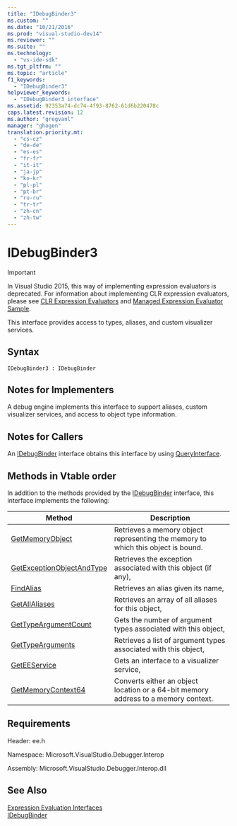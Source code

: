 ```yaml
---
title: "IDebugBinder3"
ms.custom: ""
ms.date: "10/21/2016"
ms.prod: "visual-studio-dev14"
ms.reviewer: ""
ms.suite: ""
ms.technology: 
  - "vs-ide-sdk"
ms.tgt_pltfrm: ""
ms.topic: "article"
f1_keywords: 
  - "IDebugBinder3"
helpviewer_keywords: 
  - "IDebugBinder3 interface"
ms.assetid: 92353a74-dc74-4f93-8762-61d6b220478c
caps.latest.revision: 12
ms.author: "gregvanl"
manager: "ghogen"
translation.priority.mt: 
  - "cs-cz"
  - "de-de"
  - "es-es"
  - "fr-fr"
  - "it-it"
  - "ja-jp"
  - "ko-kr"
  - "pl-pl"
  - "pt-br"
  - "ru-ru"
  - "tr-tr"
  - "zh-cn"
  - "zh-tw"
---
```

# IDebugBinder3
> [!IMPORTANT]
>  In Visual Studio 2015, this way of implementing expression evaluators is deprecated. For information about implementing CLR expression evaluators, please see [CLR Expression Evaluators](https://github.com/Microsoft/ConcordExtensibilitySamples/wiki/CLR-Expression-Evaluators) and [Managed Expression Evaluator Sample](https://github.com/Microsoft/ConcordExtensibilitySamples/wiki/Managed-Expression-Evaluator-Sample).  
  
 This interface provides access to types, aliases, and custom visualizer services.  
  
## Syntax  
  
```  
IDebugBinder3 : IDebugBinder  
```  
  
## Notes for Implementers  
 A debug engine implements this interface to support aliases, custom visualizer services, and access to object type information.  
  
## Notes for Callers  
 An [IDebugBinder](../extensibility-debugger-reference/idebugbinder.md) interface obtains this interface by using [QueryInterface](../Topic/QueryInterface.md).  
  
## Methods in Vtable order  
 In addition to the methods provided by the [IDebugBinder](../extensibility-debugger-reference/idebugbinder.md) interface, this interface implements the following:  
  
|Method|Description|  
|------------|-----------------|  
|[GetMemoryObject](../extensibility-debugger-reference/idebugbinder3--getmemoryobject.md)|Retrieves a memory object representing the memory to which this object is bound.|  
|[GetExceptionObjectAndType](../extensibility-debugger-reference/idebugbinder3--getexceptionobjectandtype.md)|Retrieves the exception associated with this object (if any),|  
|[FindAlias](../extensibility-debugger-reference/idebugbinder3--findalias.md)|Retrieves an alias given its name,|  
|[GetAllAliases](../extensibility-debugger-reference/idebugbinder3--getallaliases.md)|Retrieves an array of all aliases for this object,|  
|[GetTypeArgumentCount](../extensibility-debugger-reference/idebugbinder3--gettypeargumentcount.md)|Gets the number of argument types associated with this object,|  
|[GetTypeArguments](../extensibility-debugger-reference/idebugbinder3--gettypearguments.md)|Retrieves a list of argument types associated with this object,|  
|[GetEEService](../extensibility-debugger-reference/idebugbinder3--geteeservice.md)|Gets an interface to a visualizer service,|  
|[GetMemoryContext64](../extensibility-debugger-reference/idebugbinder3--getmemorycontext64.md)|Converts either an object location or a 64-bit memory address to a memory context.|  
  
## Requirements  
 Header: ee.h  
  
 Namespace: Microsoft.VisualStudio.Debugger.Interop  
  
 Assembly: Microsoft.VisualStudio.Debugger.Interop.dll  
  
## See Also  
 [Expression Evaluation Interfaces](../extensibility-debugger-reference/expression-evaluation-interfaces.md)   
 [IDebugBinder](../extensibility-debugger-reference/idebugbinder.md)